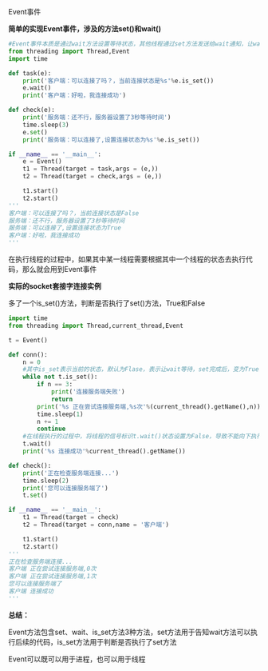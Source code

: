 Event事件

**简单的实现Event事件，涉及的方法set()和wait()**

```python
#Event事件本质是通过wait方法设置等待状态，其他线程通过set方法发送给wait通知，让wait方法不必继续等待，可以执行后面的代码了
from threading import Thread,Event
import time

def task(e):
    print('客户端：可以连接了吗？，当前连接状态是%s'%e.is_set())
    e.wait()
    print('客户端：好啦，我连接成功')

def check(e):
    print('服务端：还不行，服务器设置了3秒等待时间')
    time.sleep(3)
    e.set()
    print('服务端：可以连接了,设置连接状态为%s'%e.is_set())

if __name__ == '__main__':
    e = Event()
    t1 = Thread(target = task,args = (e,))
    t2 = Thread(target = check,args = (e,))

    t1.start()
    t2.start()
'''
客户端：可以连接了吗？，当前连接状态是False
服务端：还不行，服务器设置了3秒等待时间
服务端：可以连接了,设置连接状态为True
客户端：好啦，我连接成功
'''
```



在执行线程的过程中，如果其中某一线程需要根据其中一个线程的状态去执行代码，那么就会用到Event事件

**实际的socket套接字连接实例**

多了一个is_set()方法，判断是否执行了set()方法，True和False

```python
import time
from threading import Thread,current_thread,Event

t = Event()

def conn():
    n = 0
    #其中is_set表示当前的状态，默认为Flase，表示让wait等待，set完成后，变为True，告诉wait不必等待
    while not t.is_set():
        if n == 3:
            print('连接服务端失败')
            return
        print('%s 正在尝试连接服务端,%s次'%(current_thread().getName(),n))
        time.sleep(1)
        n += 1
        continue
    #在线程执行的过程中，将线程的信号标识t.wait()状态设置为False，导致不能向下执行，当其他线程执行了t.set()方法后，才将该状态设置为True，可以向下执行，在此可以设置超时等待时间，如果过了等待时间，函数还没有set的话，就会向下执行
    t.wait()
    print('%s 连接成功'%current_thread().getName())

def check():
    print('正在检查服务端连接...')
    time.sleep(2)
    print('您可以连接服务端了')
    t.set()

if __name__ == '__main__':
    t1 = Thread(target = check)
    t2 = Thread(target = conn,name = '客户端')

    t1.start()
    t2.start()
'''
正在检查服务端连接...
客户端 正在尝试连接服务端,0次
客户端 正在尝试连接服务端,1次
您可以连接服务端了
客户端 连接成功
'''
```



**总结：**

Event方法包含set、wait、is_set方法3种方法，set方法用于告知wait方法可以执行后续的代码，is_set方法用于判断是否执行了set方法

Event可以既可以用于进程，也可以用于线程